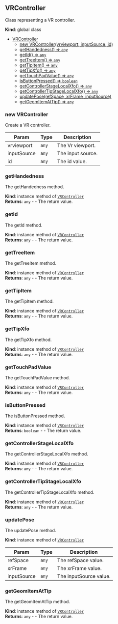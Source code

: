 <a name="VRController"></a>

## VRController
Class representing a VR controller.

**Kind**: global class  

* [VRController](#VRController)
    * [new VRController(vrviewport, inputSource, id)](#new-VRController)
    * [getHandedness() ⇒ <code>any</code>](#getHandedness)
    * [getId() ⇒ <code>any</code>](#getId)
    * [getTreeItem() ⇒ <code>any</code>](#getTreeItem)
    * [getTipItem() ⇒ <code>any</code>](#getTipItem)
    * [getTipXfo() ⇒ <code>any</code>](#getTipXfo)
    * [getTouchPadValue() ⇒ <code>any</code>](#getTouchPadValue)
    * [isButtonPressed() ⇒ <code>boolean</code>](#isButtonPressed)
    * [getControllerStageLocalXfo() ⇒ <code>any</code>](#getControllerStageLocalXfo)
    * [getControllerTipStageLocalXfo() ⇒ <code>any</code>](#getControllerTipStageLocalXfo)
    * [updatePose(refSpace, xrFrame, inputSource)](#updatePose)
    * [getGeomItemAtTip() ⇒ <code>any</code>](#getGeomItemAtTip)

<a name="new_VRController_new"></a>

### new VRController
Create a VR controller.


| Param | Type | Description |
| --- | --- | --- |
| vrviewport | <code>any</code> | The Vr viewport. |
| inputSource | <code>any</code> | The input source. |
| id | <code>any</code> | The id value. |

<a name="VRController+getHandedness"></a>

### getHandedness
The getHandedness method.

**Kind**: instance method of [<code>VRController</code>](#VRController)  
**Returns**: <code>any</code> - - The return value.  
<a name="VRController+getId"></a>

### getId
The getId method.

**Kind**: instance method of [<code>VRController</code>](#VRController)  
**Returns**: <code>any</code> - - The return value.  
<a name="VRController+getTreeItem"></a>

### getTreeItem
The getTreeItem method.

**Kind**: instance method of [<code>VRController</code>](#VRController)  
**Returns**: <code>any</code> - - The return value.  
<a name="VRController+getTipItem"></a>

### getTipItem
The getTipItem method.

**Kind**: instance method of [<code>VRController</code>](#VRController)  
**Returns**: <code>any</code> - - The return value.  
<a name="VRController+getTipXfo"></a>

### getTipXfo
The getTipXfo method.

**Kind**: instance method of [<code>VRController</code>](#VRController)  
**Returns**: <code>any</code> - - The return value.  
<a name="VRController+getTouchPadValue"></a>

### getTouchPadValue
The getTouchPadValue method.

**Kind**: instance method of [<code>VRController</code>](#VRController)  
**Returns**: <code>any</code> - - The return value.  
<a name="VRController+isButtonPressed"></a>

### isButtonPressed
The isButtonPressed method.

**Kind**: instance method of [<code>VRController</code>](#VRController)  
**Returns**: <code>boolean</code> - - The return value.  
<a name="VRController+getControllerStageLocalXfo"></a>

### getControllerStageLocalXfo
The getControllerStageLocalXfo method.

**Kind**: instance method of [<code>VRController</code>](#VRController)  
**Returns**: <code>any</code> - - The return value.  
<a name="VRController+getControllerTipStageLocalXfo"></a>

### getControllerTipStageLocalXfo
The getControllerTipStageLocalXfo method.

**Kind**: instance method of [<code>VRController</code>](#VRController)  
**Returns**: <code>any</code> - - The return value.  
<a name="VRController+updatePose"></a>

### updatePose
The updatePose method.

**Kind**: instance method of [<code>VRController</code>](#VRController)  

| Param | Type | Description |
| --- | --- | --- |
| refSpace | <code>any</code> | The refSpace value. |
| xrFrame | <code>any</code> | The xrFrame value. |
| inputSource | <code>any</code> | The inputSource value. |

<a name="VRController+getGeomItemAtTip"></a>

### getGeomItemAtTip
The getGeomItemAtTip method.

**Kind**: instance method of [<code>VRController</code>](#VRController)  
**Returns**: <code>any</code> - - The return value.  
